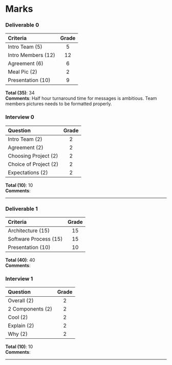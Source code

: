# Marks

### Deliverable 0

| Criteria | Grade |
| :------- | :-----: |
| Intro Team (5) | 5 | 
| Intro Members (12) | 12 |  
| Agreement (6) | 6 |  
| Meal Pic (2) | 2 |  
| Presentation (10) | 9 | 

**Total (35)**: 34  
**Comments**: Half hour turnaround time for messages is ambitious. Team members pictures needs to be formatted properly.  

### Interview 0

| Question | Grade |
| :------- | :-----: |
| Intro Team (2) | 2 |
| Agreement (2) | 2 |
| Choosing Project (2) | 2 |  
| Choice of Project (2) | 2 |  
| Expectations (2) | 2 |  

**Total (10)**: 10  
**Comments**:  

----------------

### Deliverable 1

| Criteria | Grade |
| :------- | :-----: |
| Architecture (15) | 15 |  
| Software Process (15) | 15 |  
| Presentation (10) | 10 |  

**Total (40)**: 40  
**Comments**:  

### Interview 1

| Question | Grade |
| :------- | :-----: |
| Overall (2) | 2 |  
| 2 Components (2) | 2 |  
| Cool (2) | 2 |  
| Explain (2) | 2 |  
| Why (2) | 2 |  

**Total (10)**: 10   
**Comments**:  

-----------------
